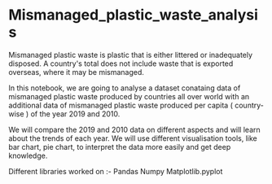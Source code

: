 # Mismanaged_plastic_waste_analysis
Mismanaged plastic waste is plastic that is either littered or inadequately disposed. A country's total does not include waste that is exported overseas, where it may be mismanaged.

In this notebook, we are going to analyse a dataset conataing data of mismanaged plastic waste produced by countries all over world with an additional data of mismanaged plastic waste produced per capita ( country-wise ) of the year 2019 and 2010.

We will compare the 2019 and 2010 data on different aspects and will learn about the trends of each year. We will use different visualisation tools, like bar chart, pie chart, to interpret the data more easily and get deep knowledge.

Different libraries worked on :-
Pandas
Numpy
Matplotlib.pyplot
